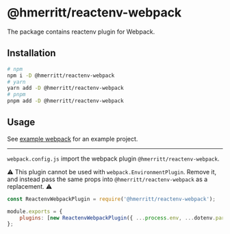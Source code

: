 # @hmerritt/reactenv-webpack

The package contains reactenv plugin for Webpack.

## Installation

```sh
# npm
npm i -D @hmerritt/reactenv-webpack
# yarn
yarn add -D @hmerritt/reactenv-webpack
# pnpm
pnpm add -D @hmerritt/reactenv-webpack
```

## Usage

See [example webpack](../../examples/react-webpack/README.md) for an example project.

---

`webpack.config.js` import the webpack plugin `@hmerritt/reactenv-webpack`.

⚠️ This plugin cannot be used with `webpack.EnvironmentPlugin`. Remove it, and instead pass the same props into `@hmerritt/reactenv-webpack` as a replacement. ⚠️

```js
const ReactenvWebpackPlugin = require('@hmerritt/reactenv-webpack');

module.exports = {
    plugins: [new ReactenvWebpackPlugin({ ...process.env, ...dotenv.parsed })],
};
```
